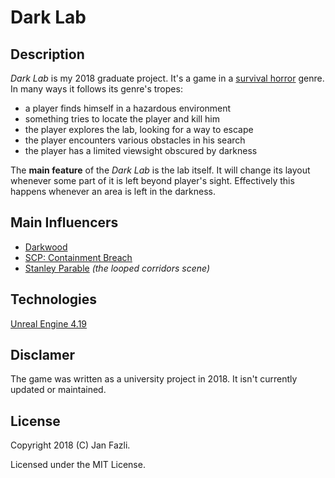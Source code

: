 # Dark Lab

## Description

*Dark Lab* is my 2018 graduate project. It's a game in a [survival horror](https://en.wikipedia.org/wiki/Survival_horror) genre. In many ways it follows its genre's tropes: 
* a player finds himself in a hazardous environment
* something tries to locate the player and kill him
* the player explores the lab, looking for a way to escape
* the player encounters various obstacles in his search
* the player has a limited viewsight obscured by darkness

The **main feature** of the *Dark Lab* is the lab itself.
It will change its layout whenever some part of it is left beyond player's sight.
Effectively this happens whenever an area is left in the darkness.

## Main Influencers

* [Darkwood](http://www.darkwoodgame.com)
* [SCP: Containment Breach](http://www.scpcbgame.com)
* [Stanley Parable](http://www.stanleyparable.com) *(the looped corridors scene)*

## Technologies

[Unreal Engine 4.19](https://www.unrealengine.com/en-US/what-is-unreal-engine-4)

## Disclamer

The game was written as a university project in 2018. It isn't currently updated or maintained.

## License

Copyright 2018 (C) Jan Fazli.

Licensed under the MIT License.
